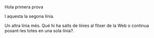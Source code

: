 Hola primera prova

I aquesta la segona línia.


Un altra línia més. Qué hi ha salts de línies al fitxer de la Web o
continua posant-les totes en una sola línia?.

	 
